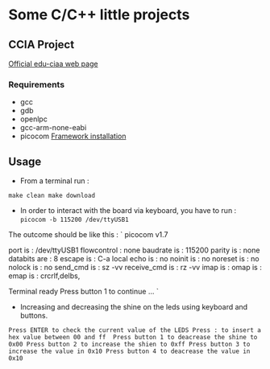 # Some C/C++ little projects

## CCIA Project
[Official  edu-ciaa web page](http://www.proyecto-ciaa.com.ar/)

### Requirements
- gcc
- gdb
- openlpc
- gcc-arm-none-eabi
- picocom 
[ Framework installation ](http://www.proyecto-ciaa.com.ar/devwiki/doku.php?id=desarrollo:firmware:instalacion_sw)

## Usage
- From a terminal run :

`
make clean
make download
`

- In order to interact with the board via keyboard, you have to run :
`
picocom -b 115200 /dev/ttyUSB1
`

The outcome should be like this :
`
picocom v1.7

port is        : /dev/ttyUSB1
flowcontrol    : none
baudrate is    : 115200
parity is      : none
databits are   : 8
escape is      : C-a
local echo is  : no
noinit is      : no
noreset is     : no
nolock is      : no
send_cmd is    : sz -vv
receive_cmd is : rz -vv
imap is        : 
omap is        : 
emap is        : crcrlf,delbs,

Terminal ready
Press button 1 to continue ... 
`

- Increasing and decreasing the shine on the leds using keyboard and buttons.

`
Press ENTER to check the current value of the LEDS
Press : to insert a hex value between 00 and ff 
Press button 1 to deacrease the shine to 0x00
Press button 2 to increase the shien to 0xff
Press button 3 to increase the value in 0x10
Press button 4 to deacrease the value in 0x10
`
